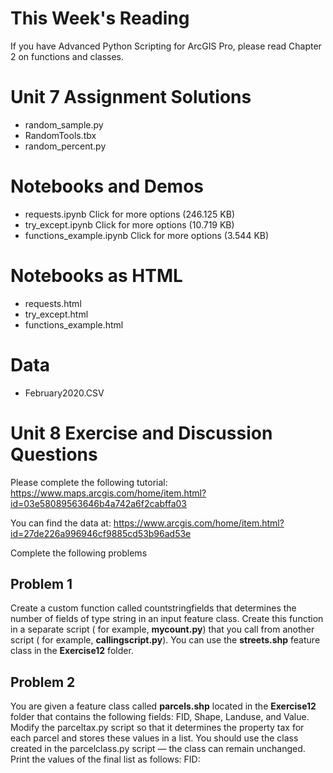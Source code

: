 # This Week's Reading
If you have Advanced Python Scripting for ArcGIS Pro, please read Chapter 2 on functions and classes.

# Unit 7 Assignment Solutions
- random_sample.py
- RandomTools.tbx
- random_percent.py

# Notebooks and Demos
- requests.ipynb Click for more options (246.125 KB)
- try_except.ipynb Click for more options (10.719 KB)
- functions_example.ipynb Click for more options (3.544 KB) 

# Notebooks as HTML
- requests.html
- try_except.html
- functions_example.html

# Data
- February2020.CSV

# Unit 8 Exercise and Discussion Questions
Please complete the following tutorial: https://www.maps.arcgis.com/home/item.html?id=03e58089563646b4a742a6f2cabffa03

You can find the data at: https://www.arcgis.com/home/item.html?id=27de226a996946cf9885cd53b96ad53e

Complete the following problems

## Problem 1
Create a custom function called countstringfields that determines the number of fields of type string in an input feature class. Create this function in a separate script ( for example, **mycount.py**) that you call from another script ( for example, **callingscript.py**). You can use the **streets.shp** feature class in the **Exercise12** folder.

## Problem 2
You are given a feature class called **parcels.shp** located in the **Exercise12** folder that contains the following fields: FID, Shape, Landuse, and Value. Modify the parceltax.py script so that it determines the property tax for each parcel and stores these values in a list. You should use the class created in the parcelclass.py script — the class can remain unchanged. Print the values of the final list as follows: FID: <property tax>

